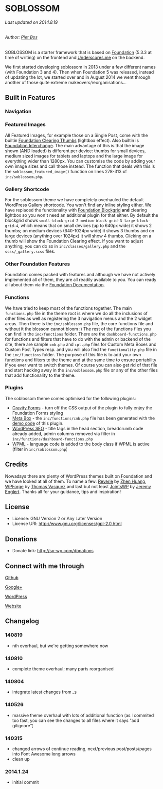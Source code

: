 SOBLOSSOM
=========

###### Last updated on 2014.8.19
###### Author: [Piet Bos](https://github.com/senlin)

SOBLOSSOM is a starter framework that is based on [Foundation](http://foundation.zurb.com) (5.3.3 at time of writing) on the frontend and [Underscores.me](http://underscores.me) on the backend. 

We first started developing soblossom in 2013 under a few different names (with Foundation 3 and 4). Then when Foundation 5 was released, instead of updating the lot, we started over and in August 2014 we went through another of those quite extreme makeovers/reorganisations...

## Built in Features



### Navigation

### Featured Images

All Featured Images, for example those on a Single Post, come with the builtin [Foundation Clearing Thumbs]((http://foundation.zurb.com/docs/components/clearing.html)) (lightbox effect). Also builtin is [Foundation Interchange](http://foundation.zurb.com/docs/components/interchange.html). The main advantage of this is that the image shown (AND loaded) is different per device: thumbs for small devices, medium sized images for tablets and laptops and the large image for everything wider than 1280px. You can customise the code by adding your own image sizes and call those instead. The function that deals with this is the `soblossom_featured_image()` function on lines 278-313 of `inc/soblossom.php`.

### Gallery Shortcode

For the soblossom theme we have completely overhauled the default WordPress Gallery shortcode. You won't find any inline styling either. We have replaced the functionality with [Foundation Blockgrid](http://foundation.zurb.com/docs/components/block_grid.html) **and** clearing lightbox so you won't need an additional plugin for that either.
By default the blockgrid shows `small-block-grid-2 medium-block-grid-3 large-block-grid-4`, which means that on small devices (up to 640px wide) it shows 2 thumbs; on medium devices (640-1024px wide) it shows 3 thumbs and on large devices (anything over 1024px) it will show 4 thumbs. Clicking on a thumb will show the Foundation Clearing effect.
If you want to adjust anything, you can do so in `inc/classes/gallery.php` and the `scss/_gallery.scss` files.

### Other Foundation Features

Foundation comes packed with features and although we have not actively implemented all of them, they are all readily available to you. You can ready all about them via the [Foundation Documentation](http://foundation.zurb.com/docs/).

### Functions

We have tried to keep most of the functions together. The main `functions.php` file in the theme root is where we do all the inclusions of other files as well as registering the 3 navigation menus and the 2 widget areas.
Then there is the `inc/soblossom.php` file, the core functions file and without it the blossom cannot bloom :)
The rest of the functions files you can find in the `inc/functions` folder. There are the `dashboard-functions.php` for functions and filters that have to do with the admin or backend of the site, there are sample `cmb.php` and `cpt.php` files for Custom Meta Boxes and Custom Post Types resp. and you will also find the `functionality.php` file in the `inc/functions` folder. 
The purpose of this file is to add your own functions and filters to the theme and at the same time to ensure portability if you ever want to switch themes. Of course you can also get rid of that file and start hacking away in the `inc/soblossom.php` file or any of the other files that add functionality to the theme.

### Plugins

The soblossom theme comes optimised for the following plugins:

* [Gravity Forms](http://senl.in/gRaVitY) - turn off the CSS output of the plugin to fully enjoy the Foundation Forms styling
* [Meta Box](http://wordpress.org/plugins/meta-box/) - the `inc/functions/cmb.php` file has been generated with the [demo code](github.com/rilwis/meta-box/blob/master/demo/demo.php) of this plugin.
* [WordPress SEO](http://wordpress.org/plugins/wordpress-seo/) - title tags in the head section, breadcrumb code already added, admin columns removed via filter in `inc/functions/dashboard-functions.php`
* [WPML](http://senl.in/WPMLorg) - language code is added to the body class if WPML is active (filter in `inc/soblossom.php`)

## Credits

Nowadays there are plenty of WordPress themes built on Foundation and we have looked at all of them. To name a few: [Reverie](https://github.com/milohuang/reverie) by [Zhen Huang](https://github.com/milohuang), [WPForge](http://wpforge.themeawesome.com/) by [Thomas Vasquez](https://twitter.com/tsquez) and last but not least [JointsWP](http://jointswp.com/) by [Jeremy Englert](http://twitter.com/jeremyenglert). Thanks all for your guidance, tips and inspiration!

## License

* License: GNU Version 2 or Any Later Version
* License URI: http://www.gnu.org/licenses/gpl-2.0.html

## Donations

* Donate link: http://so-wp.com/donations

## Connect with me through

[Github](https://github.com/senlin) 

[Google+](http://plus.google.com/+PietBos) 

[WordPress](http://profiles.wordpress.org/senlin/) 

[Website](http://senlinonline.com)

## Changelog

### 140819

* nth overhaul, but we're getting somewhere now

### 140810

* complete theme overhaul; many parts reorganised

### 140804

* integrate latest changes from _s

### 140526

* massive theme overhaul with lots of additional function (as I commited too fast, you can see the changes to all files where it says "add gitignore")

### 140315

* changed arrows of continue reading, next/previous post/posts/pages into Font Awesome long arrows
* clean up

### 2014.1.24

* initial commit
